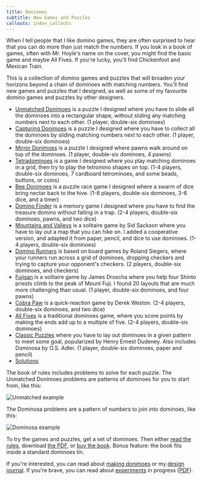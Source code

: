 ```yaml
---
title: Donimoes
subtitle: New Games and Puzzles
callouts: index_callouts
---
```

When I tell people that I like domino games, they are often surprised to hear
that you can do more than just match the numbers. If you look in a book of
games, often with Mr. Hoyle's name on the cover, you might find the basic game
and maybe All Fives. If you're lucky, you'll find Chickenfoot and Mexican Train.

This is a collection of domino games and puzzles that will broaden your
horizons beyond a chain of dominoes with matching numbers. You'll find new games
and puzzles that I designed, as well as some of my favourite domino games and
puzzles by other designers.

* [Unmatched Donimoes][unmatched-donimoes] is a puzzle I designed
    where you have to slide all the dominoes into a rectangular shape,
    without sliding any matching numbers next to each other. (1 player,
    double-six dominoes)
* [Capturing Donimoes][capturing-donimoes] is a puzzle I designed
    where you have to collect all the dominoes by sliding matching numbers
    next to each other.  (1 player, double-six dominoes)
* [Mirror Donimoes][mirror-donimoes] is a puzzle I designed where
    pawns walk around on top of the dominoes. (1 player, double-six
    dominoes, 4 pawns)
* [Tetradominoes][tetradominoes] is a game I designed where you play
    matching dominoes in a grid, then try to play the tetromino shapes on
    top. (1-4 players, double-six dominoes, 7 cardboard tetrominoes, and
    some beads, buttons, or coins)
* [Bee Donimoes][bee-donimoes] is a puzzle race game I designed where
    a swarm of dice bring nectar back to the hive. (1-6 players,
    double-six dominoes, 3-6 dice, and a timer)
* [Domino Finder][domino-finder] is a memory game I designed where you
    have to find the treasure domino without falling in a trap. (2-4
    players, double-six dominoes, pawns, and two dice)
* [Mountains and Valleys][mountains-and-valleys] is a solitaire game
    by Sid Sackson where you have to lay out a map that you can hike on. I
    added a cooperative version, and adapted it from paper, pencil, and
    dice to use dominoes. (1-4 players, double-six dominoes)
* [Domino Runners][domino-runners] is based on board games by Roland
    Siegers, where your runners run across a grid of dominoes, dropping
    checkers and trying to capture your opponent's checkers. (2 players,
    double-six dominoes, and checkers)
* [Fujisan][fujisan] is a solitaire game by James Droscha where you
    help four Shinto priests climb to the peak of Mount Fuji. I found 20
    layouts that are much more challenging than usual. (1 player,
    double-six dominoes, and four pawns)
* [Cobra Paw][cobra-paw] is a quick-reaction game by Derek Weston.
    (2-4 players, double-six dominoes, and two dice)
* [All Fives][all-fives] is a traditional dominoes game, where you
    score points by making the ends add up to a multiple of five. (2-4
    players, double-six dominoes)
* [Classic Puzzles][classic-puzzles] where you have to lay out
    dominoes in a given pattern to meet some goal, popularized by Henry
    Ernest Dudeney. Also includes Dominosa by O.S. Adler. (1 player,
    double-six dominoes, paper and pencil)
* [Solutions][solutions]

The book of rules includes problems to solve for each puzzle. The Unmatched
Donimoes problems are patterns of dominoes for you to start from, like this:

![Unmatched example]

The Dominosa problems are a pattern of numbers to join into dominoes, like this:

![Dominosa example]

To try the games and puzzles, get a set of dominoes. Then either
[read the rules][rules], download [the PDF][pdf], or [buy the book][book]. Bonus
feature: the book fits inside a standard dominoes tin.

If you're interested, you can read about [making donimoes] or my
[design journal]. If you're brave, you can read about [experiments] in progress
([PDF][new pdf]).

[unmatched-donimoes]: https://donkirkby.github.io/donimoes/rules.html#unmatched-donimoes
[capturing-donimoes]: https://donkirkby.github.io/donimoes/rules.html#capturing-donimoes
[mirror-donimoes]: https://donkirkby.github.io/donimoes/rules.html#mirror-donimoes
[tetradominoes]: https://donkirkby.github.io/donimoes/rules.html#tetradominoes
[bee-donimoes]: https://donkirkby.github.io/donimoes/rules.html#bee-donimoes
[domino-finder]: https://donkirkby.github.io/donimoes/rules.html#domino-finder
[mountains-and-valleys]: https://donkirkby.github.io/donimoes/rules.html#mountains-and-valleys
[domino-runners]: https://donkirkby.github.io/donimoes/rules.html#domino-runners
[fujisan]: https://donkirkby.github.io/donimoes/rules.html#fujisan
[cobra-paw]: https://donkirkby.github.io/donimoes/rules.html#cobra-paw
[all-fives]: https://donkirkby.github.io/donimoes/rules.html#all-fives
[classic-puzzles]: https://donkirkby.github.io/donimoes/rules.html#classic-puzzles
[solutions]: https://donkirkby.github.io/donimoes/rules.html#solutions
[rules]: https://donkirkby.github.io/donimoes/rules.html
[Unmatched example]: https://donkirkby.github.io/donimoes/blocking_example.png
[Dominosa example]: https://donkirkby.github.io/donimoes/dominosa_example.png
[solution example]: https://donkirkby.github.io/donimoes/solution_example.png
[pdf]: https://donkirkby.github.io/donimoes/donimoes.pdf
[making donimoes]: https://donkirkby.github.io/donimoes/making_donimoes.html
[design journal]: https://donkirkby.github.io/donimoes/journal/
[experiments]: https://donkirkby.github.io/donimoes/new_rules.html
[new pdf]: https://donkirkby.github.io/donimoes/new_rules.pdf
[book]: https://www.lulu.com/en/us/shop/don-kirkby/donimoes/paperback/product-eg54rm.html